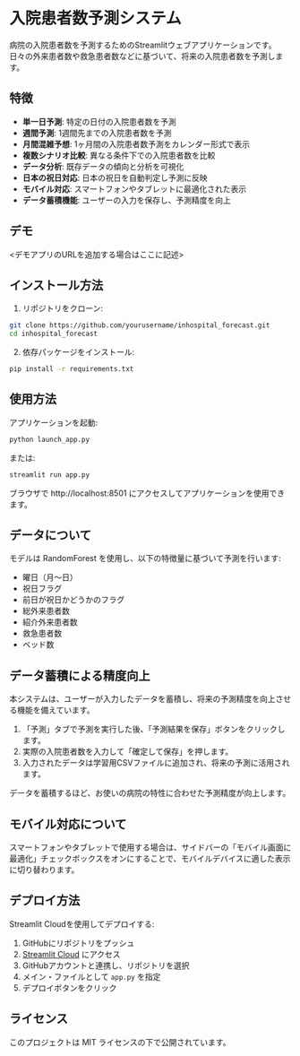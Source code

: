 # 入院患者数予測システム

病院の入院患者数を予測するためのStreamlitウェブアプリケーションです。日々の外来患者数や救急患者数などに基づいて、将来の入院患者数を予測します。

## 特徴

- **単一日予測**: 特定の日付の入院患者数を予測
- **週間予測**: 1週間先までの入院患者数を予測
- **月間混雑予想**: 1ヶ月間の入院患者数予測をカレンダー形式で表示
- **複数シナリオ比較**: 異なる条件下での入院患者数を比較
- **データ分析**: 既存データの傾向と分析を可視化
- **日本の祝日対応**: 日本の祝日を自動判定し予測に反映
- **モバイル対応**: スマートフォンやタブレットに最適化された表示
- **データ蓄積機能**: ユーザーの入力を保存し、予測精度を向上

## デモ

<デモアプリのURLを追加する場合はここに記述>

## インストール方法

1. リポジトリをクローン:
```bash
git clone https://github.com/yourusername/inhospital_forecast.git
cd inhospital_forecast
```

2. 依存パッケージをインストール:
```bash
pip install -r requirements.txt
```

## 使用方法

アプリケーションを起動:
```bash
python launch_app.py
```

または:
```bash
streamlit run app.py
```

ブラウザで http://localhost:8501 にアクセスしてアプリケーションを使用できます。

## データについて

モデルは RandomForest を使用し、以下の特徴量に基づいて予測を行います:
- 曜日（月〜日）
- 祝日フラグ
- 前日が祝日かどうかのフラグ
- 総外来患者数
- 紹介外来患者数
- 救急患者数
- ベッド数

## データ蓄積による精度向上

本システムは、ユーザーが入力したデータを蓄積し、将来の予測精度を向上させる機能を備えています。

1. 「予測」タブで予測を実行した後、「予測結果を保存」ボタンをクリックします。
2. 実際の入院患者数を入力して「確定して保存」を押します。
3. 入力されたデータは学習用CSVファイルに追加され、将来の予測に活用されます。

データを蓄積するほど、お使いの病院の特性に合わせた予測精度が向上します。

## モバイル対応について

スマートフォンやタブレットで使用する場合は、サイドバーの「モバイル画面に最適化」チェックボックスをオンにすることで、モバイルデバイスに適した表示に切り替わります。

## デプロイ方法

Streamlit Cloudを使用してデプロイする:

1. GitHubにリポジトリをプッシュ
2. [Streamlit Cloud](https://streamlit.io/cloud) にアクセス
3. GitHubアカウントと連携し、リポジトリを選択
4. メイン・ファイルとして `app.py` を指定
5. デプロイボタンをクリック

## ライセンス

このプロジェクトは MIT ライセンスの下で公開されています。 